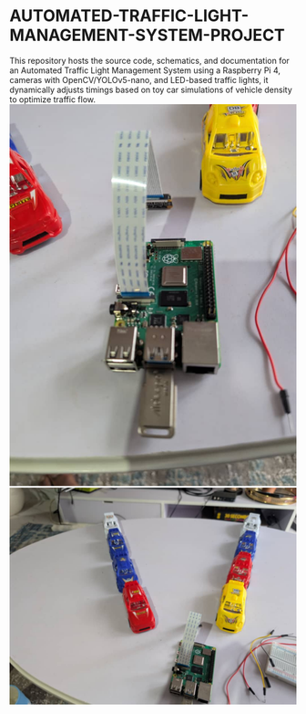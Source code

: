 # AUTOMATED-TRAFFIC-LIGHT-MANAGEMENT-SYSTEM-PROJECT
This repository hosts the source code, schematics, and documentation for an Automated Traffic Light Management System using a Raspberry Pi 4, cameras with OpenCV/YOLOv5-nano, and LED-based traffic lights, it dynamically adjusts timings based on toy car simulations of vehicle density to optimize traffic flow.
![image alt](https://github.com/Komukamatracy/AUTOMATED-TRAFFIC-LIGHT-MANAGEMENT-SYSTEM-PROJECT/blob/main/images/image1.jpg?raw=true)
![image alt](https://github.com/Komukamatracy/AUTOMATED-TRAFFIC-LIGHT-MANAGEMENT-SYSTEM-PROJECT/blob/main/images/image2.jpg?raw=true)
